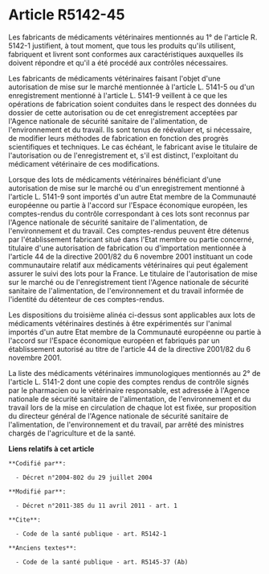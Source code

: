# Article R5142-45

Les fabricants de médicaments vétérinaires mentionnés au 1° de l'article R. 5142-1 justifient, à tout moment, que tous les
produits qu'ils utilisent, fabriquent et livrent sont conformes aux caractéristiques auxquelles ils doivent répondre et qu'il
a été procédé aux contrôles nécessaires. 

Les fabricants de médicaments vétérinaires faisant l'objet d'une autorisation de mise sur le marché mentionnée à l'article L.
5141-5 ou d'un enregistrement mentionné à l'article L. 5141-9 veillent à ce que les opérations de fabrication soient
conduites dans le respect des données du dossier de cette autorisation ou de cet enregistrement acceptées par l'Agence
nationale de sécurité sanitaire de l'alimentation, de l'environnement et du travail. Ils sont tenus de réévaluer et, si
nécessaire, de modifier leurs méthodes de fabrication en fonction des progrès scientifiques et techniques. Le cas échéant, le
fabricant avise le titulaire de l'autorisation ou de l'enregistrement et, s'il est distinct, l'exploitant du médicament
vétérinaire de ces modifications. 

Lorsque des lots de médicaments vétérinaires bénéficiant d'une autorisation de mise sur le marché ou d'un enregistrement
mentionné à l'article L. 5141-9 sont importés d'un autre Etat membre de la Communauté européenne ou partie à l'accord sur
l'Espace économique européen, les comptes-rendus du contrôle correspondant à ces lots sont reconnus par l'Agence nationale de
sécurité sanitaire de l'alimentation, de l'environnement et du travail. Ces comptes-rendus peuvent être détenus par
l'établissement fabricant situé dans l'Etat membre ou partie concerné, titulaire d'une autorisation de fabrication ou
d'importation mentionnée à l'article 44 de la directive 2001/82 du 6 novembre 2001 instituant un code communautaire relatif
aux médicaments vétérinaires qui peut également assurer le suivi des lots pour la France. Le titulaire de l'autorisation de
mise sur le marché ou de l'enregistrement tient l'Agence nationale de sécurité sanitaire de l'alimentation, de
l'environnement et du travail informée de l'identité du détenteur de ces comptes-rendus. 

Les dispositions du troisième alinéa ci-dessus sont applicables aux lots de médicaments vétérinaires destinés à être
expérimentés sur l'animal importés d'un autre Etat membre de la Communauté européenne ou partie à l'accord sur l'Espace
économique européen et fabriqués par un établissement autorisé au titre de l'article 44 de la directive 2001/82 du 6 novembre
2001. 

La liste des médicaments vétérinaires immunologiques mentionnés au 2° de l'article L. 5141-2 dont une copie des comptes
rendus de contrôle signés par le pharmacien ou le vétérinaire responsable, est adressée à l'Agence nationale de sécurité
sanitaire de l'alimentation, de l'environnement et du travail lors de la mise en circulation de chaque lot est fixée, sur
proposition du directeur général de l'Agence nationale de sécurité sanitaire de l'alimentation, de l'environnement et du
travail, par arrêté des ministres chargés de l'agriculture et de la santé.

**Liens relatifs à cet article**

	**Codifié par**:

	  - Décret n°2004-802 du 29 juillet 2004

	**Modifié par**:

	  - Décret n°2011-385 du 11 avril 2011 - art. 1

	**Cite**:

	  - Code de la santé publique - art. R5142-1

	**Anciens textes**:

	  - Code de la santé publique - art. R5145-37 (Ab)
